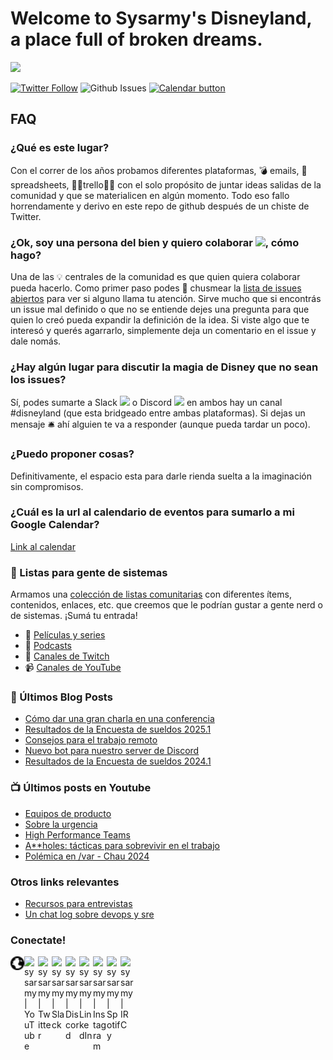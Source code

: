 # Welcome to Sysarmy's Disneyland, a place full of broken dreams.
<img src="https://raw.githubusercontent.com/sysarmy/disneyland/master/misc/images/banner_sysarmy.png">

[![Twitter Follow](https://img.shields.io/badge/follow-%40sysarmy-1DA1F2?color=1DA1F2&logo=twitter&style=for-the-badge)](https://twitter.com/intent/follow?original_referer=https%3A%2F%2Fgithub.com%2Fsysarmy&screen_name=sysarmy)
![Github Issues](https://img.shields.io/github/issues/sysarmy/disneyland?label=geniales%20ideas%20Pendientes&style=for-the-badge&logoWitdh=50) 
[<img alt="Calendar button" src="https://img.shields.io/website?down_message=no%20disponible&label=%E2%9E%95%20Calendar%20de%20Sysarmy&style=for-the-badge&up_color=success&up_message=suscribirme&url=https%3A%2F%2Fcalendar.google.com%2Fcalendar%2Fu%2F0%2Fr%3Fcid%3Dc_ntsrg10qsjmfeshhgap8ane1ss%40group.calendar.google.com">](https://calendar.google.com/calendar/u/0/r?cid=c_ntsrg10qsjmfeshhgap8ane1ss@group.calendar.google.com)

## FAQ

### ¿Qué es este lugar?

Con el correr de los años probamos diferentes plataformas, 💣 emails, 💩 spreadsheets, 💩💩trello💩💩 con el solo propósito de juntar ideas salidas de la comunidad y que se materialicen en algún momento. Todo eso fallo horrendamente y derivo en este repo de github después de un chiste de Twitter. 

### ¿Ok, soy una persona del bien y quiero colaborar <img src="https://raw.githubusercontent.com/sysarmy/disneyland/master/misc/images/shovel.png" width="24">, cómo hago?

Una de las 💡 centrales de la comunidad es que quien quiera colaborar pueda hacerlo. Como primer paso podes 🔎 chusmear la [lista de issues abiertos](https://github.com/sysarmy/disneyland/issues) para ver si alguno llama tu atención. Sirve mucho que si encontrás un issue mal definido o que no se entiende dejes una pregunta para que quien lo creó pueda expandir la definición de la idea. Si viste algo que te interesó y querés agarrarlo, simplemente deja un comentario en el issue y dale nomás.

### ¿Hay algún lugar para discutir la magia de Disney que no sean los issues?

Sí, podes sumarte a Slack [<img width="15px" src="https://cdn.jsdelivr.net/npm/simple-icons@v3/icons/slack.svg" />][slack]
 o Discord [<img width="15px" src="https://cdn.jsdelivr.net/npm/simple-icons@v3/icons/discord.svg" />][discord] en ambos hay un canal #disneyland (que esta bridgeado entre ambas plataformas). Si dejas un mensaje 🛎️ ahí alguien te va a responder (aunque pueda tardar un poco).

### ¿Puedo proponer cosas?

Definitivamente, el espacio esta para darle rienda suelta a la imaginación sin compromisos.

### ¿Cuál es la url al calendario de eventos para sumarlo a mi Google Calendar?

[Link al calendar](https://calendar.google.com/calendar/u/0/embed?src=c_ntsrg10qsjmfeshhgap8ane1ss@group.calendar.google.com&ctz=America/Argentina/Buenos_Aires)

### :floppy_disk: Listas para gente de sistemas

Armamos una [colección de listas comunitarias](/listas) con diferentes ítems, contenidos, enlaces, etc. que creemos que le podrían gustar a gente nerd o de sistemas. ¡Sumá tu entrada!

- :popcorn: [Películas y series](/listas/peliculas_de_sistemas.md)
- :microphone: [Podcasts](/listas/podcasts_de_sistemas.md)
- :space_invader: [Canales de Twitch](/listas/twitch_de_sistemas.md)
- :video_camera: [Canales de YouTube](/listas/youtube_de_sistemas.md)

### 📕 Últimos Blog Posts

<!-- BLOG-POST-LIST:START -->
- [Cómo dar una gran charla en una conferencia](https://sysarmy.com/blog/posts/como-dar-una-gran-charla-en-una-conferencia/)
- [Resultados de la Encuesta de sueldos 2025.1](https://sysarmy.com/blog/posts/resultados-de-la-encuesta-de-sueldos-2025-1/)
- [Consejos para el trabajo remoto](https://sysarmy.com/blog/posts/consejos-trabajo-remoto/)
- [Nuevo bot para nuestro server de Discord](https://sysarmy.com/blog/posts/anuncio-nuevo-bot/)
- [Resultados de la Encuesta de sueldos 2024.1](https://sysarmy.com/blog/posts/resultados-de-la-encuesta-de-sueldos-2024-1/)
<!-- BLOG-POST-LIST:END -->

### 📺 Últimos posts en Youtube

<!-- YOUTUBE:START -->
- [Equipos de producto](https://www.youtube.com/watch?v=nAfJ-ESWupU)
- [Sobre la urgencia](https://www.youtube.com/watch?v=p_97E4IpxqY)
- [High Performance Teams](https://www.youtube.com/watch?v=JN6WkZE_bIk)
- [A**holes: tácticas para sobrevivir en el trabajo](https://www.youtube.com/watch?v=fEwMfS9dd7A)
- [Polémica en /var - Chau 2024](https://www.youtube.com/watch?v=Fe5auHAIo5w)
<!-- YOUTUBE:END -->

### Otros links relevantes
- [Recursos para entrevistas](https://github.com/Olshansk/interview)
- [Un chat log sobre devops y sre](https://github.com/sysarmy/disneyland/wiki/charla-sobre-DevOps-20220321-%23sysarmy-%23help)

### Conectate!

[<img align="left" alt="sysarmy" width="22px" src="https://raw.githubusercontent.com/iconic/open-iconic/master/svg/globe.svg" />][website]
[<img align="left" alt="sysarmy | YouTube" width="22px" src="https://cdn.jsdelivr.net/npm/simple-icons@v3/icons/youtube.svg" />][youtube]
[<img align="left" alt="sysarmy | Twitter" width="22px" src="https://cdn.jsdelivr.net/npm/simple-icons@v3/icons/twitter.svg" />][twitter]
[<img align="left" alt="sysarmy | Slack" width="22px" src="https://cdn.jsdelivr.net/npm/simple-icons@v3/icons/slack.svg" />][slack]
[<img align="left" alt="sysarmy | Discord" width="22px" src="https://cdn.jsdelivr.net/npm/simple-icons@v3/icons/discord.svg" />][discord]
[<img align="left" alt="sysarmy | LinkedIn" width="22px" src="https://cdn.jsdelivr.net/npm/simple-icons@v3/icons/linkedin.svg" />][linkedin]
[<img align="left" alt="sysarmy | Instagram" width="22px" src="https://cdn.jsdelivr.net/npm/simple-icons@v3/icons/instagram.svg" />][instagram]
[<img align="left" alt="sysarmy | Spotify" width="22px" src="https://cdn.jsdelivr.net/npm/simple-icons@v3/icons/spotify.svg" />][spotify]
[<img align="left" alt="sysarmy | IRC" width="22px" src="https://cdn.jsdelivr.net/npm/simple-icons@v3/icons/wechat.svg" />][irc]


[website]: https://sysarmy.com
[slack]: https://sysar.my/slack
[discord]: https://sysar.my/discord 
[blog]: https://sysarmy.com/blog
[twitter]: https://twitter.com/sysarmy
[youtube]: https://youtube.com/sysarmyar
[spotify]: https://sysar.my/spotify
[instagram]: https://www.instagram.com/sysarmy/
[linkedin]: https://www.linkedin.com/groups/4736196
[irc]: https://web.libera.chat/?channels=#sysarmy
[icons]: https://simpleicons.org
